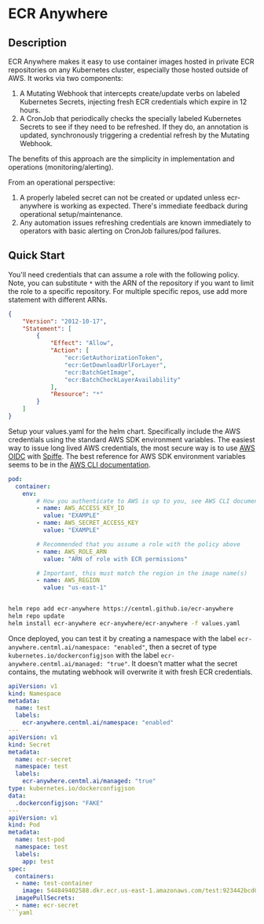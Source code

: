 # ECR Anywhere

## Description
ECR Anywhere makes it easy to use container images hosted in private ECR repositories on any Kubernetes cluster, especially those hosted outside of AWS. It works via two components: 

  1) A Mutating Webhook that intercepts create/update verbs on labeled Kubernetes Secrets, injecting fresh ECR credentials which expire in 12 hours.
  2) A CronJob that periodically checks the specially labeled Kubernetes Secrets to see if they need to be refreshed. If they do, an annotation is updated, synchronously triggering a credential refresh by the Mutating Webhook.

The benefits of this approach are the simplicity in implementation and operations (monitoring/alerting). 

From an operational perspective: 

  1) A properly labeled secret can not be created or updated unless ecr-anywhere is working as expected. There's immediate feedback during operational setup/maintenance.  
  2) Any automation issues refreshing credentials are known immediately to operators with basic alerting on CronJob failures/pod failures. 


## Quick Start

You'll need credentials that can assume a role with the following policy. Note, you can substitute `*` with the ARN of the repository if you want to limit the role to a specific repository. For multiple specific repos, use add more statement with different ARNs.

```json
{
    "Version": "2012-10-17",
    "Statement": [
        {
            "Effect": "Allow",
            "Action": [
                "ecr:GetAuthorizationToken",
                "ecr:GetDownloadUrlForLayer",
                "ecr:BatchGetImage",
                "ecr:BatchCheckLayerAvailability"
            ],
            "Resource": "*"
        }
    ]
}
```


Setup your values.yaml for the helm chart. Specifically include the AWS credentials using the standard AWS SDK environment variables. The easiest way to issue long lived AWS credentials, the most secure way is to use [AWS OIDC](https://docs.aws.amazon.com/IAM/latest/UserGuide/id_roles_providers_create_oidc.html) with [Spiffe](https://spiffe.io/). The best reference for AWS SDK environment variables seems to be in the [AWS CLI documentation](https://docs.aws.amazon.com/cli/v1/userguide/cli-configure-envvars.html).  


```yaml
pod:
  container:
    env:
        # How you authenticate to AWS is up to you, see AWS CLI documentation for more options
        - name: AWS_ACCESS_KEY_ID
          value: "EXAMPLE"
        - name: AWS_SECRET_ACCESS_KEY
          value: "EXAMPLE"

        # Recommended that you assume a role with the policy above 
        - name: AWS_ROLE_ARN
          value: "ARN of role with ECR permissions"

        # Important, this must match the region in the image name(s)
        - name: AWS_REGION
          value: "us-east-1" 



```


```sh
helm repo add ecr-anywhere https://centml.github.io/ecr-anywhere
helm repo update
helm install ecr-anywhere ecr-anywhere/ecr-anywhere -f values.yaml
```

Once deployed, you can test it by creating a namespace with the label `ecr-anywhere.centml.ai/namespace: "enabled"`, then a secret of type `kubernetes.io/dockerconfigjson` with the label `ecr-anywhere.centml.ai/managed: "true"`. It doesn't matter what the secret contains, the mutating webhook will overwrite it with fresh ECR credentials. 

```yaml
apiVersion: v1
kind: Namespace
metadata:
  name: test
  labels:
    ecr-anywhere.centml.ai/namespace: "enabled"
---
apiVersion: v1
kind: Secret
metadata:
  name: ecr-secret
  namespace: test
  labels:
    ecr-anywhere.centml.ai/managed: "true"
type: kubernetes.io/dockerconfigjson
data:
  .dockerconfigjson: "FAKE"
---
apiVersion: v1
kind: Pod
metadata:
  name: test-pod
  namespace: test
  labels:
    app: test
spec:
  containers:
  - name: test-container
    image: 544849402588.dkr.ecr.us-east-1.amazonaws.com/test:923442bcd004d94c1f7447e1ae14f36d39d77b0e
  imagePullSecrets:
  - name: ecr-secret
```yaml
